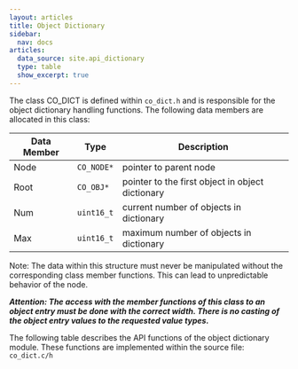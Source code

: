 ```yaml
---
layout: articles
title: Object Dictionary
sidebar:
  nav: docs
articles:
  data_source: site.api_dictionary
  type: table
  show_excerpt: true
---
```


<div class="article__content" markdown="1">

  The class CO_DICT is defined within `co_dict.h` and is responsible for the object dictionary handling functions. The following data members are allocated in this class:

  | Data Member | Type | Description |
  | --- | --- | --- |
  | Node | `CO_NODE*` | pointer to parent node |
  | Root | `CO_OBJ*` | pointer to the first object in object dictionary |
  | Num | `uint16_t` | current number of objects in dictionary |
  | Max | `uint16_t` | maximum number of objects in dictionary |

  Note: The data within this structure must never be manipulated without the corresponding class member functions. This can lead to unpredictable behavior of the node.

  ***Attention: The access with the member functions of this class to an object entry must be done with the correct width. There is no casting of the object entry values to the requested value types.***

  The following table describes the API functions of the object dictionary module. These functions are implemented within the source file: `co_dict.c/h`

</div>
